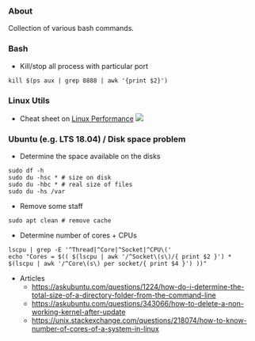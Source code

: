 ### About

Collection of various bash commands.

### Bash

* Kill/stop all process with particular port

```
kill $(ps aux | grep 8888 | awk '{print $2}')
```

### Linux Utils

* Cheat sheet on [Linux Performance](http://www.brendangregg.com/linuxperf.html)
![](http://www.brendangregg.com/Perf/linux_perf_tools_full.png?)


### Ubuntu (e.g. LTS 18.04) / Disk space problem

* Determine the space available on the disks
```
sudo df -h
sudo du -hsc * # size on disk
sudo du -hbc * # real size of files
sudo du -hs /var
```

* Remove some staff
```
sudo apt clean # remove cache
```

* Determine number of cores + CPUs
```
lscpu | grep -E '^Thread|^Core|^Socket|^CPU\('
echo "Cores = $(( $(lscpu | awk '/^Socket\(s\)/{ print $2 }') * $(lscpu | awk '/^Core\(s\) per socket/{ print $4 }') ))"
```

* Articles
    - https://askubuntu.com/questions/1224/how-do-i-determine-the-total-size-of-a-directory-folder-from-the-command-line
    - https://askubuntu.com/questions/343066/how-to-delete-a-non-working-kernel-after-update
    - https://unix.stackexchange.com/questions/218074/how-to-know-number-of-cores-of-a-system-in-linux
    

